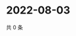 # 2022-08-03

共 0 条

<!-- BEGIN WEIBO -->
<!-- 最后更新时间 Wed Aug 03 2022 07:01:06 GMT+0800 (China Standard Time) -->

<!-- END WEIBO -->
